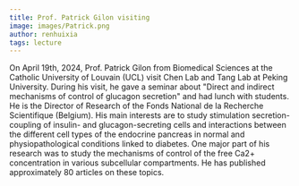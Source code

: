 ```yaml
---
title: Prof. Patrick Gilon visiting
image: images/Patrick.png
author: renhuixia
tags: lecture
---
```


On April 19th, 2024, Prof. Patrick Gilon from Biomedical Sciences at the Catholic University of Louvain (UCL) visit Chen Lab and Tang Lab at Peking University. During his visit, he gave a seminar about "Direct and indirect mechanisms of control of glucagon secretion" and had lunch with students. He is the Director of Research of the Fonds National de la Recherche Scientifique (Belgium). His main interests are to study stimulation secretion-coupling of insulin- and glucagon-secreting cells and interactions between the different cell types of the endocrine pancreas in normal and physiopathological conditions linked to diabetes. One major part of his research was to study the mechanisms of control of the free Ca2+ concentration in various subcellular compartments. He has published approximately 80 articles on these topics.
